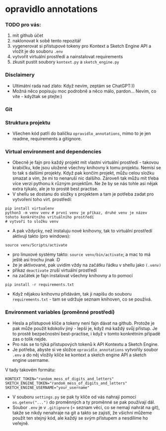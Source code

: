 # opravidlo annotations

### TODO pro vás:
1. mít github účet
2. naklonovat k sobě tento repozitář
3. vygenerovat si přístupové tokeny pro Kontext a Sketch Engine API a vložit je do souboru `.env` 
4. vytvořit virtuální prostředí a nainstalovat requirements
5. zkusit pustit soubory `kontext.py` a `sketch_engine.py`

### Disclaimery
- Ultimátní rada nad zlato: Když nevím, zeptám se ChatGPT:))
- Možná něco popisuju moc podrobně a něco málo, pardon... Nevím, co víte - kdyžtak se ptejte:)

### Git


### Struktura projektu
- Všechen kód patří do balíčku `opravidlo_annotations`, mimo to je jen readme, requirements a gitignore.


### Virtual environment and dependencies
- Obecně je fajn pro každý projekt mít vlastní virtuální prostředí - takovou krabičku, kde jsou uložené všechny knihovny k tomu projektu. Nemísí se to tak s dalšími projekty. Když pak končím projekt, můžu celou složku smazat a vím, že mi to nenaruší nic dalšího. Zároveň tak můžu mít třeba více verzí pythonu k různým projektům. Ne že by se nás tohle asi nějak extra týkalo, ale je to prostě best practise.
- V shellu se dostanu do složky s projektem a tam je potřeba zadat pro vytvoření toho virt. prostředí:
```
pip install virtualenv
python3 -m venv venv # první venv je příkaz, druhé venv je název tohoto konkrétního vrituálního prostředí
# vytvoří to složku venv
```
- A pak vždycky, než instaluju nové knihovny, tak to virtuální prostředí aktivuji takto (pro windows):
```
source venv/Scripts/activate
```
- pro linuxové systémy takto: `source venv/bin/activate`; a mac to má ještě asi trochu jinak :D
- že je aktivované, pak uvidím vždy na začátku řádku v shellu jako `(.venv)`
- příkaz `deactivate` zruší virtuální prostředí
- na začátek je fajn instalovat všechny knihovny a to pomocí
```
pip install -r requirements.txt
```
- Když nějakou knihovnu přidávám, tak ji napíšu do souboru `requirements.txt` - tam se udržuje seznam knihoven, co se používá.

### Environment variables (proměnné prostředí)
- Hesla a přístupové klíče a tokeny není fajn dávat na github. Protože je pak může použít kdokoliv jiný - lepší je, když má každý svůj přístup. Je to prostě bezpečnostní best-practise, i když v tomto konkrétním případě zas o tolik nejde.
- Pro nás se to týká přístupových tokenů k API Kontextu a Sketch Engine.
- Je potřeba, abyste si ve složce `opravidlo_annotations` vytvořily soubor `.env` a do něj vložily klíče ke kontext a sketch engine API a sketch engine username.

V tady takovém formátu:
```
KONTEXT_TOKEN="random_mess_of_digits_and_letters"
SKETCH_ENGINE_TOKEN="random_mess_of_digits_and_letters"
SKETCH_ENGINE_USERNAME="your_username"
``` 

- V souboru `settings.py` se pak ty klíče od vás nahrají pomocí `os.getenv("...")` do proměnných a ty proměnné se pak používají dál.
- Soubor `.env` je v `.gitignore` (= seznam věcí, co se nemají nahrát na git), takže se nikdy nenahraje na git a takto se zajistí, že všichni můžeme použít ten stejný kód, ale každý se svým přístupem a nesdílíme ho veřejně.


